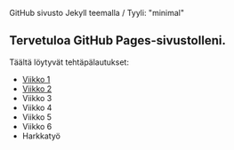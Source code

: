 GitHub sivusto Jekyll teemalla / Tyyli: "minimal"
## Tervetuloa GitHub Pages-sivustolleni.
Täältä löytyvät tehtäpälautukset:


- [Viikko 1](Viikko1.html) 
- [Viikko 2](Viikko2.md) 
- Viikko 3
- Viikko 4
- Viikko 5
- Viikko 6
- Harkkatyö
